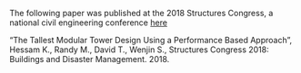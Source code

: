 The following paper was published at the 2018 Structures Congress, a national civil engineering conference [here](https://ascelibrary.org/doi/pdf/10.1061/9780784481325.018)


“The Tallest Modular Tower Design Using a Performance Based Approach”, Hessam K., Randy M., David T., Wenjin S., Structures Congress 2018: Buildings and Disaster Management. 2018.
